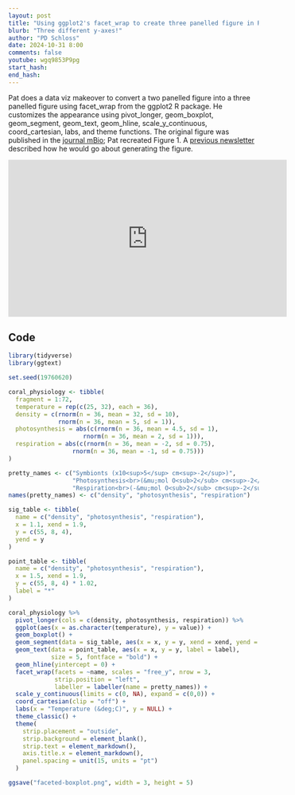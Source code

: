 ```yaml
---
layout: post
title: "Using ggplot2's facet_wrap to create three panelled figure in R (CC311)"
blurb: "Three different y-axes!"
author: "PD Schloss"
date: 2024-10-31 8:00
comments: false
youtube: wgq9853P9pg
start_hash: 
end_hash: 
---
```


Pat does a data viz makeover to convert a two panelled figure into a three panelled figure using facet_wrap from the ggplot2 R package. He customizes the appearance using pivot_longer, geom_boxplot, geom_segment, geom_text, geom_hline, scale_y_continuous, coord_cartesian, labs, and theme functions. The original figure was published in the [journal mBio](https://journals.asm.org/doi/10.1128/mbio.01966-24); Pat recreated Figure 1. A [previous newsletter](https://shop.riffomonas.org/posts/fun-with-boxplots) described how he would go about generating the figure.

<iframe style="margin: 0 auto;display:block;" width="560" height="315" src="https://www.youtube.com/embed/{{ page.youtube }}" frameborder="0" allow="accelerometer; autoplay; encrypted-media; gyroscope; picture-in-picture" allowfullscreen></iframe>

## Code

```R
library(tidyverse)
library(ggtext)

set.seed(19760620)

coral_physiology <- tibble(
  fragment = 1:72,
  temperature = rep(c(25, 32), each = 36),
  density = c(rnorm(n = 36, mean = 32, sd = 10),
              rnorm(n = 36, mean = 5, sd = 1)),
  photosynthesis = abs(c(rnorm(n = 36, mean = 4.5, sd = 1),
                     rnorm(n = 36, mean = 2, sd = 1))),
  respiration = abs(c(rnorm(n = 36, mean = -2, sd = 0.75),
                  rnorm(n = 36, mean = -1, sd = 0.75)))
)

pretty_names <- c("Symbionts (x10<sup>5</sup> cm<sup>-2</sup>)",
                  "Photosynthesis<br>(&mu;mol O<sub>2</sub> cm<sup>-2</sup> h<sup>-1</sup>)",
                  "Respiration<br>(-&mu;mol O<sub>2</sub> cm<sup>-2</sup> h<sup>-1</sup>)")
names(pretty_names) <- c("density", "photosynthesis", "respiration")

sig_table <- tibble(
  name = c("density", "photosynthesis", "respiration"),
  x = 1.1, xend = 1.9,
  y = c(55, 8, 4),
  yend = y
)

point_table <- tibble(
  name = c("density", "photosynthesis", "respiration"),
  x = 1.5, xend = 1.9,
  y = c(55, 8, 4) * 1.02,
  label = "*"
)

coral_physiology %>%
  pivot_longer(cols = c(density, photosynthesis, respiration)) %>%
  ggplot(aes(x = as.character(temperature), y = value)) +
  geom_boxplot() +
  geom_segment(data = sig_table, aes(x = x, y = y, xend = xend, yend = yend)) +
  geom_text(data = point_table, aes(x = x, y = y, label = label),
            size = 5, fontface = "bold") +
  geom_hline(yintercept = 0) +
  facet_wrap(facets = ~name, scales = "free_y", nrow = 3,
             strip.position = "left",
             labeller = labeller(name = pretty_names)) +
  scale_y_continuous(limits = c(0, NA), expand = c(0,0)) +
  coord_cartesian(clip = "off") +
  labs(x = "Temperature (&deg;C)", y = NULL) +
  theme_classic() +
  theme(
    strip.placement = "outside",
    strip.background = element_blank(),
    strip.text = element_markdown(),
    axis.title.x = element_markdown(),
    panel.spacing = unit(15, units = "pt")
  )

ggsave("faceted-boxplot.png", width = 3, height = 5)
```